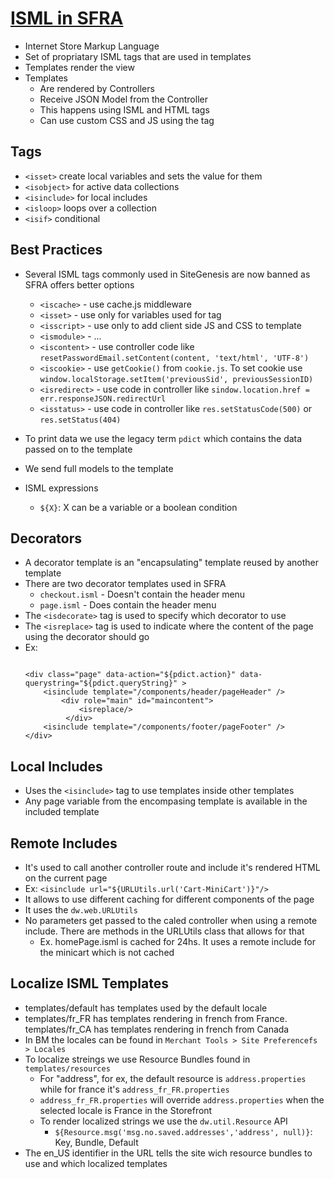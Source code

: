 # [ISML in SFRA](https://developer.salesforce.com/docs/commerce/b2c-commerce/guide/b2c-isml.html)

- Internet Store Markup Language
- Set of propriatary ISML tags that are used in templates
- Templates render the view
- Templates
    - Are rendered by Controllers
    - Receive JSON Model from the Controller
    - This happens using ISML and HTML tags
    - Can use custom CSS and JS using the <isscript> tag

## Tags
- `<isset>` create local variables and sets the value for them
- `<isobject>` for active data collections
- `<isinclude>` for local includes
- `<isloop>` loops over a collection
- `<isif>` conditional

## Best Practices

- Several ISML tags commonly used in SiteGenesis are now banned as SFRA offers better options
    - `<iscache>` - use cache.js middleware
    - `<isset>` - use only for variables used for <isinclude> tag
    - `<isscript>` - use only to add client side JS and CSS to template
    - `<ismodule>` - ...
    - `<iscontent>` - use controller code like `resetPasswordEmail.setContent(content, 'text/html', 'UTF-8')`
    - `<iscookie>` - use `getCookie()` from `cookie.js`. To set cookie use `window.localStorage.setItem('previousSid', previousSessionID)`
    - `<isredirect>` - use code in controller like `sindow.location.href = err.responseJSON.redirectUrl`
    - `<isstatus>` - use code in controller like `res.setStatusCode(500)` or `res.setStatus(404)`

- To print data we use the legacy term `pdict` which contains the data passed on to the template
- We send full models to the template
- ISML expressions
    - `${X}`: X can be a variable or a boolean condition

## Decorators

- A decorator template is an "encapsulating" template reused by another template
- There are two decorator templates used in SFRA
    - `checkout.isml` - Doesn't contain the header menu
    - `page.isml` - Does contain the header menu
- The `<isdecorate>` tag is used to specify which decorator to use
- The `<isreplace>` tag is used to indicate where the content of the page using the decorator should go
- Ex:
    ```

    <div class="page" data-action="${pdict.action}" data-querystring="${pdict.queryString}" >
        <isinclude template="/components/header/pageHeader" />
            <div role="main" id="maincontent">
                <isreplace/>
             </div>
        <isinclude template="/components/footer/pageFooter" />
    </div>

    ```

## Local Includes

- Uses the `<isinclude>` tag to use templates inside other templates
- Any page variable from the encompasing template is available in the included template

## Remote Includes

- It's used to call another controller route and include it's rendered HTML on the current page
- Ex: `<isinclude url="${URLUtils.url('Cart-MiniCart')}"/>`
- It allows to use different caching for different components of the page
- It uses the `dw.web.URLUtils`
- No parameters get passed to the caled controller when using a remote include. There are methods in the URLUtils class that allows for that
    - Ex. homePage.isml is cached for 24hs. It uses a remote include for the minicart which is not cached

## Localize ISML Templates

- templates/default has templates used by the default locale
- templates/fr_FR has templates rendering in french from France. templates/fr_CA has templates rendering in french from Canada
- In BM the locales can be found in `Merchant Tools > Site Preferencefs > Locales`
- To localize streings we use Resource Bundles found in `templates/resources`
    - For "address", for ex, the default resource is `address.properties` while for france it's `address_fr_FR.properties`
    - `address_fr_FR.properties` will override `address.properties` when the selected locale is France in the Storefront
    - To render localized strings we use the `dw.util.Resource` API
        - `${Resource.msg('msg.no.saved.addresses','address', null)}`: Key, Bundle, Default
- The en_US identifier in the URL tells the site wich resource bundles to use and which localized templates


